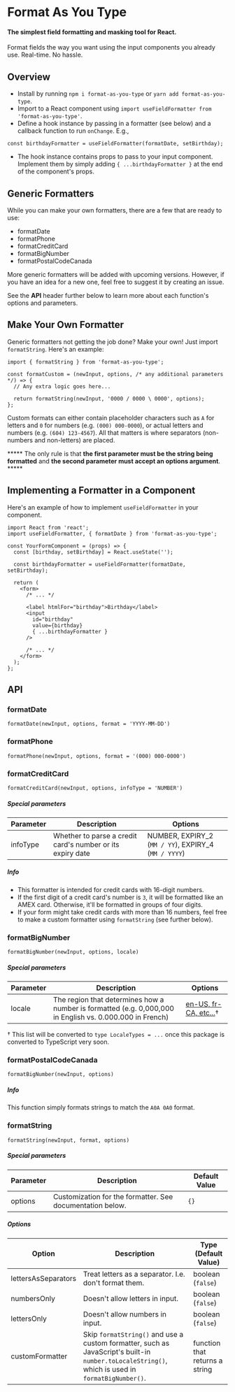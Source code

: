 # Format As You Type

#### The simplest field formatting and masking tool for React.

Format fields the way you want using the input components you already use. Real-time. No hassle.

## Overview

* Install by running `npm i format-as-you-type` or `yarn add format-as-you-type`.
* Import to a React component using `import useFieldFormatter from 'format-as-you-type'`.
* Define a hook instance by passing in a formatter (see below) and a callback function to run `onChange`. E.g.,
```
const birthdayFormatter = useFieldFormatter(formatDate, setBirthday);
```
* The hook instance contains props to pass to your input component. Implement them by simply adding `{ ...birthdayFormatter }` at the end of the component's props.

## Generic Formatters

While you can make your own formatters, there are a few that are ready to use:

* formatDate
* formatPhone
* formatCreditCard
* formatBigNumber
* formatPostalCodeCanada

More generic formatters will be added with upcoming versions. However, if you have an idea for a new one, feel free to suggest it by creating an issue.

See the __API__ header further below to learn more about each function's options and parameters.

## Make Your Own Formatter

Generic formatters not getting the job done? Make your own! Just import `formatString`. Here's an example:

```
import { formatString } from 'format-as-you-type';

const formatCustom = (newInput, options, /* any additional parameters */) => {
  // Any extra logic goes here...

  return formatString(newInput, '0000 / 0000 \ 0000', options);
};
```

Custom formats can either contain placeholder characters such as `A` for letters and `0` for numbers (e.g. `(000) 000-0000`), or actual letters and numbers (e.g. `(604) 123-4567`). All that matters is where separators (non-numbers and non-letters) are placed.

\***** The only rule is that __the first parameter must be the string being formatted__ and __the second parameter must accept an options argument__. \*****

## Implementing a Formatter in a Component

Here's an example of how to implement `useFieldFormatter` in your component.

```
import React from 'react';
import useFieldFormatter, { formatDate } from 'format-as-you-type';

const YourFormComponent = (props) => {
  const [birthday, setBirthday] = React.useState('');

  const birthdayFormatter = useFieldFormatter(formatDate, setBirthday);

  return (
    <form>
      /* ... */

      <label htmlFor="birthday">Birthday</label>
      <input
        id="birthday"
        value={birthday}
        { ...birthdayFormatter }
      />

      /* ... */
    </form>
  );
};
```

<!-- If you want to see live code in action, just take a look at the demo. -->

## API

### formatDate

`formatDate(newInput, options, format = 'YYYY-MM-DD')`

### formatPhone

`formatPhone(newInput, options, format = '(000) 000-0000')`

### formatCreditCard

`formatCreditCard(newInput, options, infoType = 'NUMBER')`

##### Special parameters

| Parameter | Description | Options |
| --------- | ----------- | ------- |
| infoType | Whether to parse a credit card's number or its expiry date | NUMBER, EXPIRY_2 (`MM / YY`), EXPIRY_4 (`MM / YYYY`)|

##### Info

* This formatter is intended for credit cards with 16-digit numbers.
* If the first digit of a credit card's number is `3`, it will be formatted like an AMEX card. Otherwise, it'll be formatted in groups of four digits.
* If your form might take credit cards with more than 16 numbers, feel free to make a custom formatter using `formatString` (see further below).

### formatBigNumber

`formatBigNumber(newInput, options, locale)`

##### Special parameters

| Parameter | Description | Options |
| --------- | ----------- | ------- |
| locale | The region that determines how a number is formatted (e.g. 0,000,000 in English vs. 0.000.000 in French) | [en-US, fr-CA, etc...](https://stackoverflow.com/questions/3191664/list-of-all-locales-and-their-short-codes)† |

† This list will be converted to `type LocaleTypes = ...` once this package is converted to TypeScript very soon.

### formatPostalCodeCanada

`formatBigNumber(newInput, options)`

##### Info

This function simply formats strings to match the `A0A 0A0` format.

### formatString

`formatString(newInput, format, options)`

##### Special parameters

| Parameter | Description | Default Value |
| --------- | ----------- | ------- |
| options | Customization for the formatter. See documentation below. | `{}` |

##### Options

| Option | Description | Type (Default Value) |
| ------- | ----------- | ------------ |
| lettersAsSeparators | Treat letters as a separator. I.e. don't format them. | boolean (`false`) |
| numbersOnly | Doesn't allow letters in input. | boolean (`false`) |
| lettersOnly | Doesn't allow numbers in input. | boolean (`false`) |
| customFormatter | Skip `formatString()` and use a custom formatter, such as JavaScript's built-in `number.toLocaleString()`, which is used in `formatBigNumber()`. | function that returns a string |
